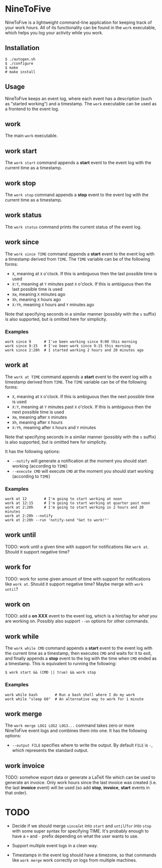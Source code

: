 
NineToFive
==========

NineToFive is a lightweight command-line application for keeping track of your
work hours. All of its functionality can be found in the `work` executable,
which helps you log your activity while you work.

Installation
------------
```
$ ./autogen.sh
$ ./configure
$ make
# make install
```

Usage
-----
NineToFive keeps an event log, where each event has a description (such as
"started working") and a timestamp. The `work` executable can be used as a
frontend to the event log.

work
----
The main `work` executable.

work start
----------
The `work start` command appends a **start** event to the event log with the
current time as a timestamp.

work stop
---------
The `work stop` command appends a **stop** event to the event log with the
current time as a timestamp.

work status
-----------
The `work status` command prints the current status of the event log.

work since
----------
The `work since TIME` command appends a **start** event to the event log with a
timestamp derived from `TIME`. The `TIME` variable can be of the following
forms:

- `X`, meaning at `X` o'clock. If this is ambiguous then the last possible time is used
- `X:Y`, meaning at `Y` minutes past `X` o'clock. If this is ambiguous then the last possible time is used
- `Xm`, meaning `X` minutes ago
- `Xh`, meaning `X` hours ago
- `X:Yh`, meaning `X` hours and `Y` minutes ago

Note that specifying seconds in a similar manner (possibly with the `s` suffix)
is also supported, but is omitted here for simplicity.

### Examples
```
work since 9      # I've been working since 9:00 this morning
work since 9:15   # I've been work since 9:15 this morning
work since 2:20h  # I started working 2 hours and 20 minutes ago
```

work at
-------
The `work at TIME` command appends a **start** event to the event log with a
timestamp derived from `TIME`. The `TIME` variable can be of the following
forms:

- `X`, meaning at `X` o'clock. If this is ambiguous then the next possible time is used
- `X:Y`, meaning at `Y` minutes past `X` o'clock. If this is ambiguous then the next possible time is used
- `Xm`, meaning after `X` minutes
- `Xh`, meaning after `X` hours
- `X:Yh`, meaning after `X` hours and `Y` minutes

Note that specifying seconds in a similar manner (possibly with the `s` suffix)
is also supported, but is omitted here for simplicity.

It has the following options:

- `--notify` will generate a notification at the moment you should start working (according to `TIME`)
- `--execute CMD` will execute `CMD` at the moment you should start working (according to `TIME`)

### Examples
```
work at 12        # I'm going to start working at noon
work at 12:15     # I'm going to start working at quarter past noon
work at 2:20h     # I'm going to start working in 2 hours and 20 minutes
work at 2:20h --notify
work at 2:20h --run 'notify-send "Get to work!"'
```

work until
----------
TODO: work until a given time with support for notifications like `work at`. Should it support negative time?

work for
--------
TODO: work for some given amount of time with support for notifications like `work at`. Should it support negative time? Maybe merge with `work until`?

work on
-------
TODO: add a **on XXX** event to the event log, which is a hint/tag for *what* you are working on. Possibly also support `--on` options for other commands.

work while
----------
The `work while CMD` command appends a **start** event to the event log with the
current time as a timestamp, then executes `CMD` and waits for it to exit, and
finally appends a **stop** event to the log with the time when `CMD` ended as a
timestamp. This is equivalent to running the following:

```
$ work start && (CMD || true) && work stop
```

### Examples
```
work while bash        # Run a bash shell where I do my work
work while "sleep 60"  # An alternative way to work for 1 minute
```

work merge
----------
The ```work merge LOG1 LOG2 LOG3...``` command takes zero or more NineToFive
event logs and combines them into one. It has the following options:

- `--output FILE` specifies where to write the output. By default `FILE` is `-`, which represents the standard output.

work invoice
------------
TODO: somehow export data or generate a LaTeX file which can be used to generate an invoice. Only work hours since the last invoice was created (i.e. the last **invoice** event) will be used (so add **stop**, **invoice**, **start** events in that order).

TODO
====

- Decide if we should merge `since`/`at` into `start` and `until`/`for` into
  `stop` with some super syntax for specifying TIME. It's probably enough to
  have a `+` and `-` prefix depending on what the user wants to use.

- Support multiple event logs in a clean way.

- Timestamps in the event log should have a timezone, so that commands like
  `work merge` work correctly on logs from multiple machines.

